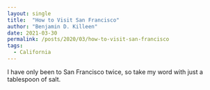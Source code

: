```yaml
---
layout: single
title:  "How to Visit San Francisco"
author: "Benjamin D. Killeen"
date: 2021-03-30
permalink: /posts/2020/03/how-to-visit-san-francisco
tags:
  - California
---
```


I have only been to San Francisco twice, so take my word with just a tablespoon of salt. 


<!-- Pictures from that day? -->

<!-- Description of my backpack, caring about backpacks. -->

<!-- Crossing the Golden Gate Bridge -->

<!-- Seeing the whale. -->

<!-- Experience of being a midwesterner out of element -->

<!-- Parking in the city, visiting the pier for several hours -->

<!-- Coming back, the experience of having my backpack stolen. -->
<!-- Maybe make the title more about backpacks. -->
